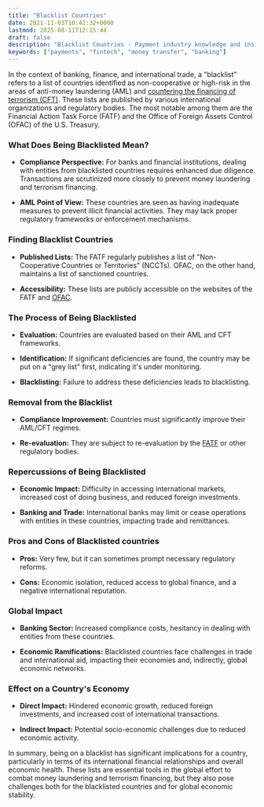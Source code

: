 ```yaml
---
title: "Blacklist Countries"
date: 2021-11-03T10:42:32+0000
lastmod: 2025-08-11T12:15:44
draft: false
description: "Blacklist Countries - Payment industry knowledge and insights"
keywords: ["payments", "fintech", "money transfer", "banking"]
---
```


In the context of banking, finance, and international trade, a "blacklist" refers to a list of countries identified as non-cooperative or high-risk in the areas of anti-money laundering (AML) and [countering the financing of terrorism (CFT)](https://faisalkhanllc.xyz/resources/payments-wiki/c/counter-terrorism-financing-ctf/). These lists are published by various international organizations and regulatory bodies. The most notable among them are the Financial Action Task Force (FATF) and the Office of Foreign Assets Control (OFAC) of the U.S. Treasury.

### What Does Being Blacklisted Mean?

- **Compliance Perspective:** For banks and financial institutions, dealing with entities from blacklisted countries requires enhanced due diligence. Transactions are scrutinized more closely to prevent money laundering and terrorism financing.

- **AML Point of View:** These countries are seen as having inadequate measures to prevent illicit financial activities. They may lack proper regulatory frameworks or enforcement mechanisms.

### Finding Blacklist Countries

- **Published Lists:** The FATF regularly publishes a list of "Non-Cooperative Countries or Territories" (NCCTs). OFAC, on the other hand, maintains a list of sanctioned countries.

- **Accessibility:** These lists are publicly accessible on the websites of the FATF and [OFAC](https://faisalkhanllc.xyz/resources/payments-wiki/o/office-of-foreign-assets-control-ofac/).

### The Process of Being Blacklisted

- **Evaluation:** Countries are evaluated based on their AML and CFT frameworks.

- **Identification:** If significant deficiencies are found, the country may be put on a "grey list" first, indicating it's under monitoring.

- **Blacklisting:** Failure to address these deficiencies leads to blacklisting.

### Removal from the Blacklist

- **Compliance Improvement:** Countries must significantly improve their AML/CFT regimes.

- **Re-evaluation:** They are subject to re-evaluation by the [FATF](https://faisalkhanllc.xyz/resources/payments-wiki/f/fatf/) or other regulatory bodies.

### Repercussions of Being Blacklisted

- **Economic Impact:** Difficulty in accessing international markets, increased cost of doing business, and reduced foreign investments.

- **Banking and Trade:** International banks may limit or cease operations with entities in these countries, impacting trade and remittances.

### Pros and Cons of Blacklisted countries

- **Pros:** Very few, but it can sometimes prompt necessary regulatory reforms.

- **Cons:** Economic isolation, reduced access to global finance, and a negative international reputation.

### Global Impact

- **Banking Sector:** Increased compliance costs, hesitancy in dealing with entities from these countries.

- **Economic Ramifications:** Blacklisted countries face challenges in trade and international aid, impacting their economies and, indirectly, global economic networks.

### Effect on a Country's Economy

- **Direct Impact:** Hindered economic growth, reduced foreign investments, and increased cost of international transactions.

- **Indirect Impact:** Potential socio-economic challenges due to reduced economic activity.

In summary, being on a blacklist has significant implications for a country, particularly in terms of its international financial relationships and overall economic health. These lists are essential tools in the global effort to combat money laundering and terrorism financing, but they also pose challenges both for the blacklisted countries and for global economic stability.
